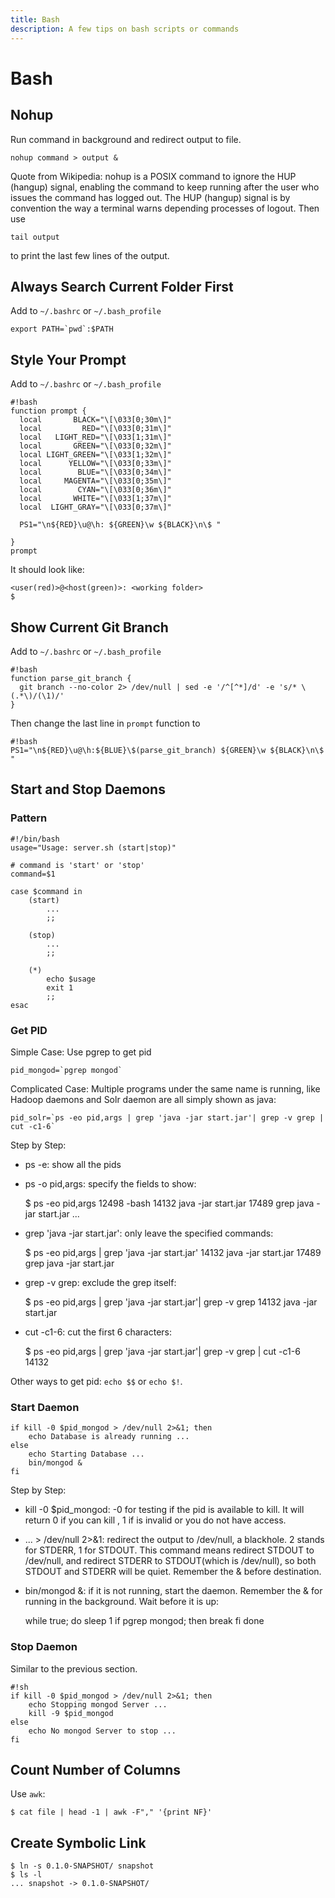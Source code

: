 ```yaml
---
title: Bash
description: A few tips on bash scripts or commands
---
```



Bash
====

Nohup
-----

Run command in background and redirect output to file.

    nohup command > output & 

Quote from Wikipedia: nohup is a POSIX command to ignore the HUP (hangup) signal, enabling the command to keep running after the user who issues the command has logged out. The HUP (hangup) signal is by convention the way a terminal warns depending processes of logout. Then use

    tail output 

to print the last few lines of the output.

Always Search Current Folder First
----------------------------------

Add to ``~/.bashrc`` or ``~/.bash_profile``

    export PATH=`pwd`:$PATH


Style Your Prompt
-----------------

Add to ``~/.bashrc`` or ``~/.bash_profile``

    #!bash
    function prompt {
      local       BLACK="\[\033[0;30m\]"
      local         RED="\[\033[0;31m\]"
      local   LIGHT_RED="\[\033[1;31m\]"
      local       GREEN="\[\033[0;32m\]"
      local LIGHT_GREEN="\[\033[1;32m\]"
      local      YELLOW="\[\033[0;33m\]"
      local        BLUE="\[\033[0;34m\]"
      local     MAGENTA="\[\033[0;35m\]"
      local        CYAN="\[\033[0;36m\]"
      local       WHITE="\[\033[1;37m\]"
      local  LIGHT_GRAY="\[\033[0;37m\]"

      PS1="\n${RED}\u@\h: ${GREEN}\w ${BLACK}\n\$ "
      
    }
    prompt

It should look like:

    <user(red)>@<host(green)>: <working folder>
    $ 

Show Current Git Branch
-----------------------

Add to ``~/.bashrc`` or ``~/.bash_profile``

    #!bash
    function parse_git_branch {
      git branch --no-color 2> /dev/null | sed -e '/^[^*]/d' -e 's/* \(.*\)/(\1)/'
    }

Then change the last line in ``prompt`` function to

    #!bash
    PS1="\n${RED}\u@\h:${BLUE}\$(parse_git_branch) ${GREEN}\w ${BLACK}\n\$ "


Start and Stop Daemons
----------------------

### Pattern

    #!/bin/bash
    usage="Usage: server.sh (start|stop)"

    # command is 'start' or 'stop'
    command=$1

    case $command in
        (start)
            ...
            ;;

        (stop)
            ...
            ;;

        (*)
            echo $usage
            exit 1
            ;;
    esac

### Get PID

Simple Case: Use pgrep to get pid

    pid_mongod=`pgrep mongod`

Complicated Case: Multiple programs under the same name is running, like Hadoop daemons and Solr daemon are all simply shown as java:

    pid_solr=`ps -eo pid,args | grep 'java -jar start.jar'| grep -v grep | cut -c1-6`

Step by Step:

* ps -e: show all the pids
* ps -o pid,args: specify the fields to show:

    $ ps -eo pid,args
    12498 -bash
    14132 java -jar start.jar
    17489 grep java -jar start.jar
    ...

* grep 'java -jar start.jar': only leave the specified commands:

    $ ps -eo pid,args | grep 'java -jar start.jar'
    14132 java -jar start.jar
    17489 grep java -jar start.jar

* grep -v grep: exclude the grep itself:
    
    $ ps -eo pid,args | grep 'java -jar start.jar'| grep -v grep
    14132 java -jar start.jar

* cut -c1-6: cut the first 6 characters:

    $ ps -eo pid,args | grep 'java -jar start.jar'| grep -v grep | cut -c1-6
    14132

Other ways to get pid: ``echo $$`` or ``echo $!``.

### Start Daemon

    if kill -0 $pid_mongod > /dev/null 2>&1; then
        echo Database is already running ...
    else
        echo Starting Database ...
        bin/mongod &
    fi

Step by Step:

* kill -0 $pid_mongod: -0 for testing if the pid is available to kill. It will return 0 if you can kill <pid>, 1 if <pid> is invalid or you do not have access.
* ... > /dev/null 2>&1: redirect the output to /dev/null, a blackhole. 2 stands for STDERR, 1 for STDOUT. This command means redirect STDOUT to /dev/null, and redirect STDERR to STDOUT(which is /dev/null), so both STDOUT and STDERR will be quiet. Remember the & before destination.
* bin/mongod &: if it is not running, start the daemon. Remember the & for running in the background.
Wait before it is up:

    while true; do
        sleep 1
        if pgrep mongod; then
            break
        fi
    done

### Stop Daemon

Similar to the previous section.
    
    #!sh
    if kill -0 $pid_mongod > /dev/null 2>&1; then
        echo Stopping mongod Server ...
        kill -9 $pid_mongod
    else
        echo No mongod Server to stop ...
    fi

Count Number of Columns
-----------------------

Use `awk`:

    $ cat file | head -1 | awk -F"," '{print NF}'

Create Symbolic Link
--------------------

    $ ln -s 0.1.0-SNAPSHOT/ snapshot
    $ ls -l
    ... snapshot -> 0.1.0-SNAPSHOT/